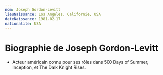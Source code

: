 ```yaml
---
nom: Joseph Gordon-Levitt
lieuNaissance: Los Angeles, Californie, USA
dateNaissance: 1981-02-17
nationalite: USA
---
```


# Biographie de Joseph Gordon-Levitt

- Acteur américain connu pour ses rôles dans 500 Days of Summer, Inception, et The Dark Knight Rises.